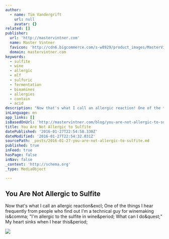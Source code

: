 ```yaml
---
author:
  - name: Tim Vandergrift
    url: null
    avatar: {}
related: []
publisher:
  url: 'http://mastervintner.com'
  name: Master Vintner
  favicon: 'http://cdn6.bigcommerce.com/s-w8929/product_images/MasterVintner_Favicon.ico?t=1439828190'
  domain: mastervintner.com
keywords:
  - sulfite
  - wine
  - allergic
  - mlf
  - sulfuric
  - fermentation
  - bioamines
  - allergies
  - contain
  - acid
description: "Now that's what I call an allergic reaction! One of the things I hear frequently from people who find out I'm a technical guy for winemaking is, \"I'm allergic to the sulfite in wine. What can I do?\" My heart sinks when I hear this."
inLanguage: en
app_links: []
isBasedOnUrl: 'http://mastervintner.com/blog/you-are-not-allergic-to-sulfite/'
title: You Are Not Allergic to Sulfite
datePublished: '2016-01-27T22:54:58.330Z'
dateModified: '2016-01-27T22:54:32.031Z'
sourcePath: _posts/2016-01-27-you-are-not-allergic-to-sulfite.md
published: true
inFeed: true
hasPage: false
inNav: false
_context: 'http://schema.org'
_type: MediaObject

---
```

<article style=""><h1>You Are Not Allergic to Sulfite</h1><p>Now that's what I call an allergic reaction&amp;excl; One of the things I hear frequently from people who find out I'm a technical guy for winemaking is&amp;comma; "I'm allergic to the sulfite in wine&amp;period; What can I do&amp;quest;" My heart sinks when I hear this&amp;period;</p><img src="http://cdn6.bigcommerce.com/s-w8929/product_images/uploaded_images/exploding-head.jpg?t=1453756846" /></article>